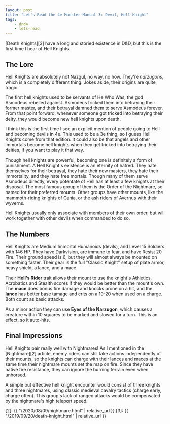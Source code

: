 ```yaml
---
layout: post
title: "Let's Read the 4e Monster Manual 3: Devil, Hell Knight"
tags:
    - dnd4
    - lets-read
---
```


[Death Knights][3] have a long and storied existence in D&D, but this is the
first time I hear of Hell Knights.

## The Lore

Hell Knights are absolutely not Nazgul, no way, no how. They're _narzugons_,
which is a completely different thing. Jokes aside, their origins are quite
tragic.

The first hell knights used to be servants of He Who Was, the god Asmodeus
rebelled against. Asmodeus tricked them into betraying their former master, and
their betrayal damned them to serve Asmodeus forever. From that point forward,
whenever someone got tricked into betraying their deity, they would become new
hell knights upon death.

I think this is the first time I see an explicit mention of people going to Hell
and becoming devils in 4e. This used to be a 3e thing, so I guess Hell Knights
come from that edition. It could also be that angels and other immortals become
hell knights when they get tricked into betraying their deities, if you want to
play it that way.

Though hell knights are powerful, becoming one is definitely a form of
punishment. A Hell Knight's existence is an eternity of hatred. They hate
themselves for their betrayal, they hate their new masters, they hate their
immortality, and they hate free mortals. Though many of them serve Asmodeus
directly, every potentate of Hell has at least a few knights at their
disposal. The most famous group of them is the Order of the Nightmare, so named
for their preferred mounts. Other groups have other mounts, like the
mammoth-riding knights of Cania, or the ash riders of Avernus with their
wyverns.

Hell Knights usually only associate with members of their own order, but will
work together with other devils when commanded to do so.

## The Numbers

Hell Knights are Medium Immortal Humanoids (devils), and Level 15 Soldiers with
146 HP. They have Darkvision, are immune to fear, and have Resist 20 Fire. Their
ground speed is 6, but they will almost always be mounted on something
faster. Their gear is the full "Classic Knight" setup of plate armor, heavy
shield, a lance, and a mace.

Their **Hell's Rider** trait allows their mount to use the knight's Athletics,
Acrobatics and Stealth scores if they would be better than the mount's own. The
**mace** does bonus fire damage and knocks prone on a hit, and the **lance** has
better base tamage and crits on a 19-20 when used on a charge. Both count as
basic attacks.

As a minor action they can use **Eyes of the Narzugon**, which causes a creature
within 10 squares to be marked and slowed for a turn. This is an effect, so it
auto-hits.

## Final Impressions

Hell Knights pair really well with Nightmares! As I mentioned in the
[Nightmare][2] article, enemy riders can still take actions independently of
their mounts, so the knights can charge with their lances and maces at the same
time their nightmare mounts set the map on fire. Since they have native fire
resistance, they can ignore the burning terrain even when unhorsed.

A simple but effective hell knight encounter would consist of three knights and
three nightmares, using classic medieval cavalry tactics (charge early, charge
often). This group's lack of ranged attacks would be compensated by the
nightmare's high teleport speed.

[2]: {{ "/2020/08/09/nightmare.html" | relative_url }}
[3]: {{ "/2019/09/20/death-knight.html" | relative_url }}

